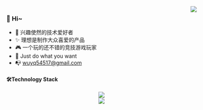 
<div align="center">
    <img align="right" src="https://bad-apple-github-readme.vercel.app/api?show_bg=1&username=wuyq54517&theme=vue" />
</div>

### 🤗 Hi~
- 🎈 兴趣使然的技术爱好者
- ✨ 理想是制作大众喜爱的产品
- 🎮 一个玩的还不错的竞技游戏玩家
- 🤔 Just do what you want
- 📭 wuyq54517@gmail.com



#### 🛠️Technology Stack
  
<div align="center">
    <img  src="https://github-readme-streak-stats.herokuapp.com/?user=wuyq54517" />
</div>

<div align="center">
    <img src="https://activity-graph.herokuapp.com/graph?username=Achuan-2&theme=minimal" />
</div>

 
